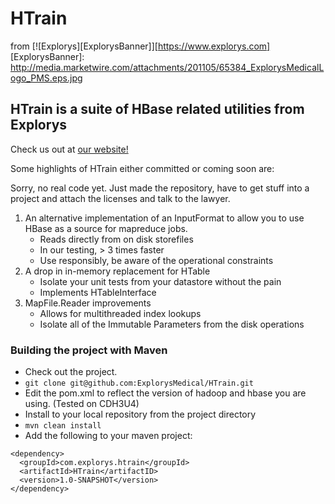 # HTrain

from [![Explorys][ExplorysBanner]][https://www.explorys.com]
[ExplorysBanner]: http://media.marketwire.com/attachments/201105/65384_ExplorysMedicalLogo_PMS.eps.jpg
## HTrain is a suite of HBase related utilities from Explorys 

Check us out at [our website!](https://www.explorys.com)


Some highlights of HTrain either committed or coming soon are:

Sorry, no real code yet. Just made the repository, have to get stuff into a project and attach the licenses and talk to the lawyer.

1. An alternative implementation of an InputFormat to allow you to use HBase as a source for mapreduce jobs.
   * Reads directly from on disk storefiles
   * In our testing, > 3 times faster
   * Use responsibly, be aware of the operational constraints
2. A drop in in-memory replacement for HTable 
   * Isolate your unit tests from your datastore without the pain
   * Implements HTableInterface
3. MapFile.Reader improvements
   * Allows for multithreaded index lookups
   * Isolate all of the Immutable Parameters from the disk operations


### Building the project with Maven
* Check out the project.
* `git clone git@github.com:ExplorysMedical/HTrain.git`
* Edit the pom.xml to reflect the version of hadoop and hbase you are using. (Tested on CDH3U4)
* Install to your local repository from the project directory
* `mvn clean install`
* Add the following to your maven project:


```maven
<dependency>
  <groupId>com.explorys.htrain</groupId>
  <artifactId>HTrain</artifactID>
  <version>1.0-SNAPSHOT</version>
</dependency>
```